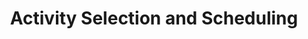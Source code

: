 ---
title: Activity Selection and Scheduling
number: 28
time: 2022-04-01 12:00
location: Graham Hall 210
quiz: https://forms.gle/uY8dZFPenjtN9JF18
notes: "assets/lectures/lecture28.pdf"
notes_source: "assets/lectures/lecture28.tex"
slides_pdf: https://drive.google.com/file/d/19IrIygK4y1XpgP5xjD9MXCplyG4xbFwI/view?usp=sharing
slides_ppt: https://docs.google.com/presentation/d/17kggzEggU9dI83SsdqoB-I7xD0iJfcCz69CbszHYsqY/edit?usp=sharing
youtube:
recording:
passcode:
textbook: CLRS 16.1, 16.2, 16.3
---